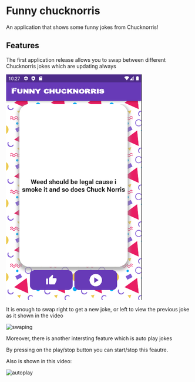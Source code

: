 # Funny chucknorris

An application that shows some funny jokes from Chucknorris! 

## Features

The first application release allows you to swap between different Chucknorris jokes which are updating always

![alt text](https://github.com/AhmadAlhussin2/jokesapp/blob/main/images/firstlayout.png?raw=true)

It is enough to swap right to get a new joke, or left to view the previous joke as it shown in the video

![swaping](https://user-images.githubusercontent.com/102483482/172067944-be62e0cc-2f2a-4a45-9ef7-120ecf515204.gif)

Moreover, there is another intersting feature which is auto play jokes 

By pressing on the play/stop button you can start/stop this feautre. 

Also is shown in this video:

![autoplay](https://user-images.githubusercontent.com/102483482/172068225-81be73fa-8e77-4121-aaf4-e8f21dc0eb20.gif)
